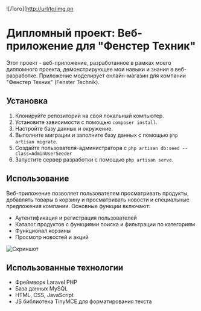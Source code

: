 ![Лого]([http://url/to/img.pn](https://raw.githubusercontent.com/NikBu/diplom9v/main/public/images/logo_mini.png)
# Дипломный проект: Веб-приложение для "Фенстер Техник"

Этот проект - веб-приложение, разработанное в рамках моего дипломного проекта, демонстрирующее мои навыки и знания в веб-разработке. Приложение моделирует онлайн-магазин для компании "Фенстер Техник" (Fenster Technik).

## Установка

1. Клонируйте репозиторий на свой локальный компьютер.
2. Установите зависимости с помощью `composer install`.
3. Настройте базу данных и окружение.
4. Выполните миграции и заполните базу данных с помощью `php artisan migrate`.
5. Создайте пользователя-администратора с `php artisan db:seed --class=AdminUserSeeder`
6. Запустите сервер разработки с помощью `php artisan serve`.

## Использование

Веб-приложение позволяет пользователям просматривать продукты, добавлять товары в корзину и просматривать новости и специальные предложения компании. Основные функции включают:
- Аутентификация и регистрация пользователей
- Каталог продуктов с функциями поиска и фильтрации по категориям
- Функционал корзины
- Просмотр новостей и акций

![Скриншот](/путь/к/скриншоту.png)

## Использованные технологии

- Фреймворк Laravel PHP
- База данных MySQL
- HTML, CSS, JavaScript
- JS библиотека TinyMCE для форматирования текста

